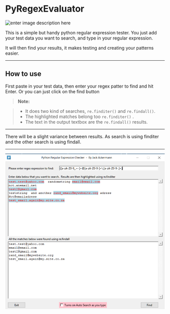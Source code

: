 ﻿PyRegexEvaluator
===================
![enter image description here](http://i65.tinypic.com/2mhd4ef.png) 


This is a simple but handy python regular expression tester.
You just add your test data you want to search, and type in your regular expression.

It will then find your results, it makes testing and creating your patterns easier.

----------


How to use			
-------------------		

First paste in your test data, then enter your regex patter to find and hit Enter.
Or you can just click on the find button

> **Note:**

> - It does two kind of searches, `re.finditer()` and `re.findall()`.
> - The highlighted matches belong too `re.finditer()` .
> - The text in the output textbox are the `re.findall()` results.


----------


There will be a slight variance between results. 
As search is using finditer and the other search is using findall.


----------


![enter image description here](https://github.com/HawkeyeZAR/PyRegexEvaluator/blob/master/pyregex.png)


